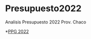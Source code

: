 # Presupuesto2022
Analisis Presupuesto 2022 Prov. Chaco


*[PPG 2022](https://arancibiapat.github.io/Presupuesto2022/PPG2022.html) 
